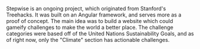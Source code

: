 Stepwise is an ongoing project, which originated from Stanford's Treehacks. 
It was built on an Angular framework, and serves more as a proof of concept.
The main idea was to build a website which could gameify challenges to make the world a better place. The challenge categories were based off of the United Nations Sustainability Goals, and as of right now, only the "Climate" section has actionable challenges. 
